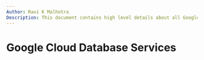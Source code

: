 ```yaml
---
Author: Ravi K Malhotra
Description: This document contains high level details about all Google Cloud Database Services
---
```


# Google Cloud Database Services




